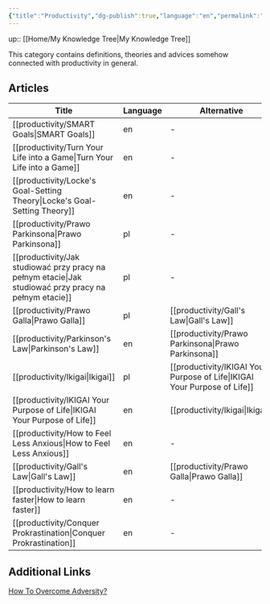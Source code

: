 ```yaml
---
{"title":"Productivity","dg-publish":true,"language":"en","permalink":"/home/productivity/","dgPassFrontmatter":true}
---
```


up:: [[Home/My Knowledge Tree\|My Knowledge Tree]]


This category contains definitions, theories and advices somehow connected with productivity in general.

## Articles
| Title                                                                                                    | Language | Alternative                                                                  |
| -------------------------------------------------------------------------------------------------------- | -------- | ---------------------------------------------------------------------------- |
| [[productivity/SMART Goals\|SMART Goals]]                                                             | en       | \-                                                                           |
| [[productivity/Turn Your Life into a Game\|Turn Your Life into a Game]]                               | en       | \-                                                                           |
| [[productivity/Locke's Goal-Setting Theory\|Locke's Goal-Setting Theory]]                             | en       | \-                                                                           |
| [[productivity/Prawo Parkinsona\|Prawo Parkinsona]]                                                   | pl       | \-                                                                           |
| [[productivity/Jak studiować przy pracy na pełnym etacie\|Jak studiować przy pracy na pełnym etacie]] | pl       | \-                                                                           |
| [[productivity/Prawo Galla\|Prawo Galla]]                                                             | pl       | [[productivity/Gall's Law\|Gall's Law]]                                   |
| [[productivity/Parkinson's Law\|Parkinson's Law]]                                                     | en       | [[productivity/Prawo Parkinsona\|Prawo Parkinsona]]                       |
| [[productivity/Ikigai\|Ikigai]]                                                                       | pl       | [[productivity/IKIGAI Your Purpose of Life\|IKIGAI Your Purpose of Life]] |
| [[productivity/IKIGAI Your Purpose of Life\|IKIGAI Your Purpose of Life]]                             | en       | [[productivity/Ikigai\|Ikigai]]                                           |
| [[productivity/How to Feel Less Anxious\|How to Feel Less Anxious]]                                   | en       | \-                                                                           |
| [[productivity/Gall's Law\|Gall's Law]]                                                               | en       | [[productivity/Prawo Galla\|Prawo Galla]]                                 |
| [[productivity/How to learn faster\|How to learn faster]]                                             | en       | \-                                                                           |
| [[productivity/Conquer Prokrastination\|Conquer Prokrastination]]                                     | en       | \-                                                                           |


## Additional Links

[How To Overcome Adversity?](https://www.youtube.com/watch?v=61bMGNL6MrM)
